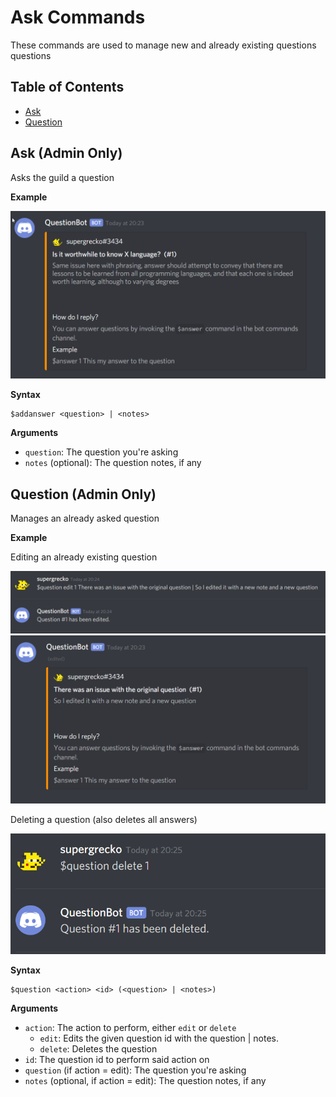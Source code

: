 # Ask Commands

These commands are used to manage new and already existing questions questions

## Table of Contents

- [Ask](#ask-admin-only)
- [Question](#question-admin-only)

## Ask (Admin Only)

Asks the guild a question

**Example**

![Example](/.github/assets/commands/ask-example.png)

**Syntax**

```
$addanswer <question> | <notes>
```              

**Arguments**      

- `question`: The question you're asking
- `notes` (optional): The question notes, if any

## Question (Admin Only)

Manages an already asked question

**Example**

Editing an already existing question

![Example](/.github/assets/commands/edit-example-1.png)
![Example](/.github/assets/commands/edit-example-2.png)

Deleting a question (also deletes all answers)

![Example](/.github/assets/commands/edit-delete-example.png)

**Syntax**

```
$question <action> <id> (<question> | <notes>)
```      

**Arguments**

- `action`: The action to perform, either `edit` or `delete`
    - `edit`: Edits the given question id with the question | notes.
    - `delete`: Deletes the question
- `id`: The question id to perform said action on
- `question` (if action = edit): The question you're asking
- `notes` (optional, if action = edit): The question notes, if any
